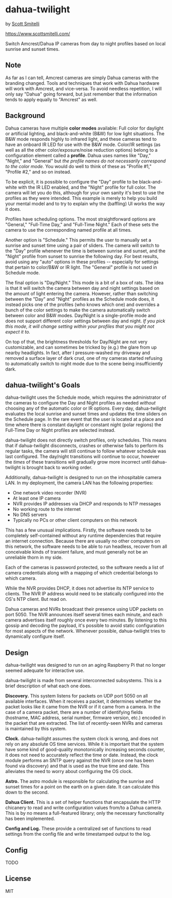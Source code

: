 # dahua-twilight

by [Scott Smitelli](mailto:scott@smitelli.com)

https://www.scottsmitelli.com/

Switch Amcrest/Dahua IP cameras from day to night profiles based on local sunrise and sunset times.

## Note

As far as I can tell, Amcrest cameras are simply Dahua cameras with the branding changed. Tools and techniques that work with Dahua hardware will work with Amcrest, and vice-versa. To avoid needless repetition, I will only say "Dahua" going forward, but just remember that the information tends to apply equally to "Amcrest" as well.

## Background

Dahua cameras have multiple **color modes** available: Full color for daylight or artificial lighting, and black-and-white (B&W) for low light situations. The B&W mode responds highly to infrared light, and these cameras tend to have an onboard IR LED for use with the B&W mode. Color/IR settings (as well as all the other color/exposure/noise reduction options) belong to a configuration element called a **profile**. Dahua uses names like "Day," "Night," and "General" but _the profile names do not necessarily correspond to the color mode._ You would do well to think of these as "Profile #1," "Profile #2," and so on instead.

To be explicit, it is possible to configure the "Day" profile to be black-and-white with the IR LED enabled, and the "Night" profile for full color. The camera will let you do this, although for your own sanity it's best to use the profiles as they were intended. This example is merely to help you build your mental model and to try to explain why the (baffling) UI works the way it does.

Profiles have scheduling options. The most straightforward options are "General," "Full-Time Day," and "Full-Time Night." Each of these sets the camera to use the corresponding named profile at all times.

Another option is "Schedule." This permits the user to manually set a sunrise and sunset time using a pair of sliders. The camera will switch to the "Day" profile whenever the time is between sunrise and sunset, and the "Night" profile from sunset to sunrise the following day. For best results, avoid using any "auto" options in these profiles -- especially for settings that pertain to color/B&W or IR light. The "General" profile is not used in Schedule mode.

The final option is "Day/Night." This mode is a bit of a box of rats. The idea is that it will switch the camera between day and night settings based on the amount of light entering the camera. However, rather than switching between the "Day" and "Night" profiles as the Schedule mode does, it instead picks one of the profiles (who knows which one) and overrides a bunch of the color settings to make the camera automatically switch between color and B&W modes. Day/Night is a single-profile mode and does not support different color settings between day and night. _If you pick this mode, it will change setting within your profiles that you might not expect it to._

On top of that, the brightness thresholds for Day/Night are not very customizable, and can sometimes be tricked by (e.g.) the glare from up nearby headlights. In fact, after I pressure-washed my driveway and removed a surface layer of dark crud, one of my cameras started refusing to automatically switch to night mode due to the scene being insufficiently dark.

## dahua-twilight's Goals

dahua-twilight uses the Schedule mode, which requires the administrator of the cameras to configure the Day and Night profiles as needed _without_ choosing any of the automatic color or IR options. Every day, dahua-twilight evaluates the local sunrise and sunset times and updates the time sliders on the Schedule page. In the rare event that the user is located at a place and time where there is constant daylight or constant night (polar regions) the Full-Time Day or Night profiles are selected instead.

dahua-twilight does not directly switch profiles, only schedules. This means that if dahua-twilight disconnects, crashes or otherwise fails to perform its regular tasks, the camera will still continue to follow whatever schedule was last configured. The day/night transitions will continue to occur, however the _times_ of these transitions will gradually grow more incorrect until dahua-twilight is brought back to working order.

Additionally, dahua-twilight is designed to run on the inhospitable camera LAN. In my deployment, the camera LAN has the following properties:

- One network video recorder (NVR)
- At least one IP camera
- NVR provides IP addresses via DHCP and responds to NTP messages
- No working route to the internet
- No DNS servers
- Typically no PCs or other client computers on this network

This has a few unusual implications. Firstly, the software needs to be completely self-contained without any runtime dependencies that require an internet connection. Because there are usually no other computers on this network, the software needs to be able to run headless, recover from all conceivable kinds of transient failure, and must generally not be an unreliable thorn in my side.

Each of the cameras is password protected, so the software needs a list of camera credentials along with a mapping of which credential belongs to which camera.

While the NVR provides DHCP, it does not advertise its NTP service to clients. The NVR IP address would need to be statically configured into the OS's NTP client. But read on.

Dahua cameras and NVRs broadcast their presence using UDP packets on port 5050. The NVR announces itself several times each minute, and each camera advertises itself roughly once every two minutes. By listening to this gossip and decoding the payload, it's possible to avoid static configuration for most aspects of the network. Whenever possible, dahua-twilight tries to dynamically configure itself.

## Design

dahua-twilight was designed to run on an aging Raspberry Pi that no longer seemed adequate for interactive use.

dahua-twilight is made from several interconnected subsystems. This is a brief description of what each one does.

**Discovery.** This system listens for packets on UDP port 5050 on all available interfaces. When it receives a packet, it determines whether the packet looks like it came from the NVR or if it came from a camera. In the case of a camera packet, there are a number of identifying fields (hostname, MAC address, serial number, firmware version, etc.) encoded in the packet that are extracted. The list of recently-seen NVRs and cameras is maintained by this system.

**Clock.** dahua-twilight assumes the system clock is wrong, and does not rely on any absolute OS time services. While it is important that the system have some kind of good-quality monotonically increasing seconds counter, it does not need to accurately reflect the time or date. Instead, the clock module performs an SNTP query against the NVR (once one has been found via discovery) and that is used as the true time and date. This alleviates the need to worry about configuring the OS clock.

**Astro.** The astro module is responsible for calculating the sunrise and sunset times for a point on the earth on a given date. It can calculate this down to the second.

**Dahua Client.** This is a set of helper functions that encapsulate the HTTP chicanery to read and write configuration values from/to a Dahua camera. This is by no means a full-featured library; only the necessary functionality has been implemented.

**Config and Log.** These provide a centralized set of functions to read settings from the config file and write timestamped output to the log.

## Config

TODO

## License

MIT
